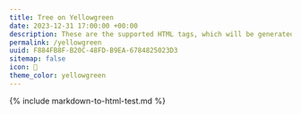 ```yaml
---
title: Tree on Yellowgreen
date: 2023-12-31 17:00:00 +00:00
description: These are the supported HTML tags, which will be generated from Markdown.
permalink: /yellowgreen
uuid: F884FB8F-B20C-48FD-B9EA-6784825023D3
sitemap: false
icon: 🌳
theme_color: yellowgreen
---
```

{% include markdown-to-html-test.md %}
